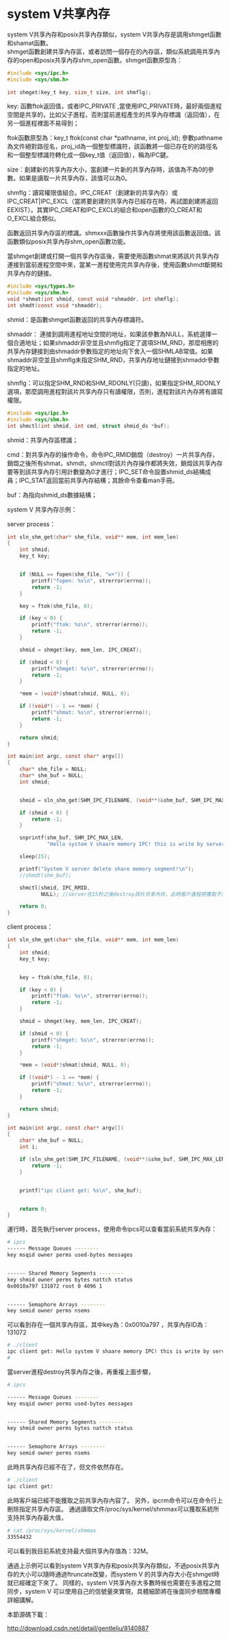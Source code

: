 # system V共享內存


system V共享內存和posix共享內存類似，system V共享內存是調用shmget函數和shamat函數。   
shmget函數創建共享內存區，或者訪問一個存在的內存區，類似系統調用共享內存的open和posix共享內存shm_open函數。shmget函數原型為：


```c
#include <sys/ipc.h>  
#include <sys/shm.h>  
  
int shmget(key_t key, size_t size, int shmflg); 
```


key: 函數ftok返回值，或者IPC_PRIVATE ,當使用IPC_PRIVATE時，最好兩個進程空間是共享的，比如父子進程，否則當前進程產生的共享內存標識（返回值），在另一個進程裡面不易得到；


ftok函數原型為：key_t ftok(const char *pathname, int proj_id); 參數pathname為文件絕對路徑名，proj_id為一個整型標識符，該函數將一個已存在的的路徑名和一個整型標識符轉化成一個key_t值（返回值），稱為IPC鍵。

size：創建新的共享內存大小，當創建一片新的共享內存時，該值為不為0的參數。如果是讀取一片共享內存，該值可以為0。

shmflg：讀寫權限值組合。IPC_CREAT（創建新的共享內存）或IPC_CREAT|IPC_EXCL（當將要創建的共享內存已經存在時，再試圖創建將返回EEXIST）。其實IPC_CREAT和IPC_EXCL的組合和open函數的O_CREAT和O_EXCL組合類似。

函數返回共享內存區的標識。shmxxx函數操作共享內存將使用該函數返回值。該函數類似posix共享內存shm_open函數功能。

當shmget創建或打開一個共享內存區後，需要使用函數shmat來將該片共享內存連接到當前進程空間中來，當某一進程使用完共享內存後，使用函數shmdt斷開和共享內存的鏈接。


```c
#include <sys/types.h>
#include <sys/shm.h>
void *shmat(int shmid, const void *shmaddr, int shmflg);
int shmdt(const void *shmaddr);  
```

 shmid：是函數shmget函數返回的共享內存標識符。
 
shmaddr： 連接到調用進程地址空間的地址，如果該參數為NULL，系統選擇一個合適地址；如果shmaddr非空並且shmflg指定了選項SHM_RND，那麼相應的共享內存鏈接到由shmaddr參數指定的地址向下舍入一個SHMLAB常值。如果shmaddr非空並且shmflg未指定SHM_RND，共享內存地址鏈接到shmaddr參數指定的地址。

shmflg：可以指定SHM_RND和SHM_RDONLY(只讀)，如果指定SHM_RDONLY選項，那麼調用進程對該片共享內存只有讀權限，否則，進程對該片內存將有讀寫權限。

```c
#include <sys/ipc.h>
#include <sys/shm.h>
int shmctl(int shmid, int cmd, struct shmid_ds *buf);
```

shmid：共享內存區標識；

cmd：對共享內存的操作命令，命令IPC_RMID銷燬（destroy）一片共享內存，銷燬之後所有shmat，shmdt，shmctl對該片內存操作都將失效，銷燬該共享內存要等到該共享內存引用計數變為0才進行；IPC_SET命令設置shmid_ds結構成員；IPC_STAT返回當前共享內存結構；其餘命令查看man手冊。

buf：為指向shmid_ds數據結構；


system V 共享內存示例：

server process：

```c
int sln_shm_get(char* shm_file, void** mem, int mem_len)
{
    int shmid;
    key_t key;


    if (NULL == fopen(shm_file, "w+")) {
        printf("fopen: %s\n", strerror(errno));
        return -1;
    }

    key = ftok(shm_file, 0);

    if (key < 0) {
        printf("ftok: %s\n", strerror(errno));
        return -1;
    }

    shmid = shmget(key, mem_len, IPC_CREAT);

    if (shmid < 0) {
        printf("shmget: %s\n", strerror(errno));
        return -1;
    }

    *mem = (void*)shmat(shmid, NULL, 0);

    if ((void*) - 1 == *mem) {
        printf("shmat: %s\n", strerror(errno));
        return -1;
    }

    return shmid;
}

int main(int argc, const char* argv[])
{
    char* shm_file = NULL;
    char* shm_buf = NULL;
    int shmid;


    shmid = sln_shm_get(SHM_IPC_FILENAME, (void**)&shm_buf, SHM_IPC_MAX_LEN);

    if (shmid < 0) {
        return -1;
    }

    snprintf(shm_buf, SHM_IPC_MAX_LEN,
             "Hello system V shaare memory IPC! this is write by server.");

    sleep(15);

    printf("System V server delete share memory segment!\n");
    //shmdt(shm_buf);

    shmctl(shmid, IPC_RMID,
           NULL); //server在15秒之後destroy該片共享內存，此時客戶進程將獲取不到共享內存的內容

    return 0;
}
```

client process：

```c
int sln_shm_get(char* shm_file, void** mem, int mem_len)
{
    int shmid;
    key_t key;


    key = ftok(shm_file, 0);

    if (key < 0) {
        printf("ftok: %s\n", strerror(errno));
        return -1;
    }

    shmid = shmget(key, mem_len, IPC_CREAT);

    if (shmid < 0) {
        printf("shmget: %s\n", strerror(errno));
        return -1;
    }

    *mem = (void*)shmat(shmid, NULL, 0);

    if ((void*) - 1 == *mem) {
        printf("shmat: %s\n", strerror(errno));
        return -1;
    }

    return shmid;
}

int main(int argc, const char* argv[])
{
    char* shm_buf = NULL;
    int i;

    if (sln_shm_get(SHM_IPC_FILENAME, (void**)&shm_buf, SHM_IPC_MAX_LEN) < 0) {
        return -1;
    }


    printf("ipc client get: %s\n", shm_buf);


    return 0;
}
```

運行時，首先執行server process，使用命令ipcs可以查看當前系統共享內存：
```sh
# ipcs 
------ Message Queues -------- 
key msqid owner perms used-bytes messages 


------ Shared Memory Segments -------- 
key shmid owner perms bytes nattch status 
0x0010a797 131072 root 0 4096 1 


------ Semaphore Arrays -------- 
key semid owner perms nsems 
```

可以看到存在一個共享內存區，其中key為：0x0010a797 ，共享內存ID為：131072 

```sh
# ./client 
ipc client get: Hello system V shaare memory IPC! this is write by server. 
#
```
當server進程destroy共享內存之後，再重複上面步驟，
```sh
# ipcs 

------ Message Queues -------- 
key msqid owner perms used-bytes messages 


------ Shared Memory Segments -------- 
key shmid owner perms bytes nattch status 


------ Semaphore Arrays -------- 
key semid owner perms nsems 
```

此時共享內存已經不在了，但文件依然存在。

```sh
# ./client
ipc client get: 
```



此時客戶端已經不能獲取之前共享內存內容了。
另外，ipcrm命令可以在命令行上刪除指定共享內存區。
通過讀取文件/proc/sys/kernel/shmmax可以獲取系統所支持共享內存最大值，

```sh
# cat /proc/sys/kernel/shmmax
33554432
```


可以看到我目前系統支持最大個共享內存值為：32M。


通過上示例可以看到system V共享內存和posix共享內存類似，不過posix共享內存的大小可以隨時通過ftruncate改變，而system V 的共享內存大小在shmget時就已經確定下來了。
同樣的，system V共享內存大多數時候也需要在多進程之間同步，system V 可以使用自己的信號量來實現，具體細節將在後面同步相關專欄詳細講解。

本節源碼下載：

http://download.csdn.net/detail/gentleliu/8140887